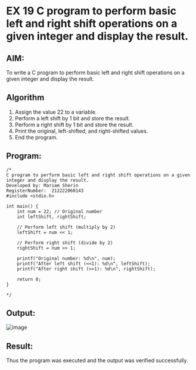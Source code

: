 # EX 19 C program to perform basic left and right shift operations on a given integer and display the result.
## AIM:
To write a C program to perform basic left and right shift operations on a given integer and display the result.

## Algorithm
1. Assign the value 22 to a variable.
2. Perform a left shift by 1 bit and store the result.
3. Perform a right shift by 1 bit and store the result.
4. Print the original, left-shifted, and right-shifted values.
5. End the program.
 

## Program:
```
/*
C program to perform basic left and right shift operations on a given integer and display the result.
Developed by: Mariam Sherin
RegisterNumber:  212222060143
#include <stdio.h>

int main() {
    int num = 22; // Original number
    int leftShift, rightShift;

    // Perform left shift (multiply by 2)
    leftShift = num << 1;

    // Perform right shift (divide by 2)
    rightShift = num >> 1;

    printf("Original number: %d\n", num);
    printf("After left shift (<<1): %d\n", leftShift);
    printf("After right shift (>>1): %d\n", rightShift);

    return 0;
}

*/
```

## Output:

![image](https://github.com/user-attachments/assets/e4f085c3-2b2f-4b25-8088-5a72122e7825)


## Result:
Thus the program was executed and the output was verified successfully.
